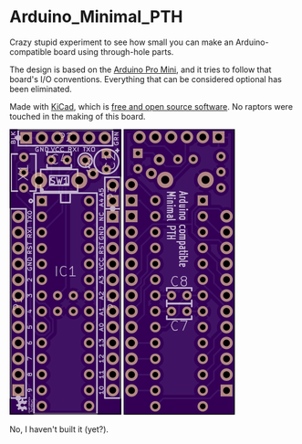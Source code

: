 Arduino_Minimal_PTH
===================

Crazy stupid experiment to see how small you can make an Arduino-compatible
board using through-hole parts.

The design is based on the 
[Arduino Pro Mini](http://arduino.cc/en/Main/arduinoBoardProMini), and it tries
to follow that board's I/O conventions. Everything that can be considered 
optional has been eliminated.

Made with [KiCad](http://www.kicad-pcb.org/), which is [free and open source software](http://en.wikipedia.org/wiki/Free_and_open-source_software).
No raptors were touched in the making of this board.

![PCB front](doc/img/brdfront.png) ![PCB back](doc/img/brdback.png)

No, I haven't built it (yet?).
